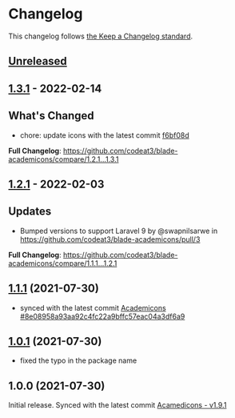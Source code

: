 # Changelog

This changelog follows [the Keep a Changelog standard](https://keepachangelog.com).

## [Unreleased](https://github.com/codeat3/blade-academicons/compare/1.3.1...HEAD)

## [1.3.1](https://github.com/codeat3/blade-academicons/compare/1.2.1...1.3.1) - 2022-02-14

## What's Changed

- chore: update icons with the latest commit [f6bf08d](https://github.com/jpswalsh/academicons/commit/f6bf08dcbde54f77912a5c294854379336f819a9)

**Full Changelog**: https://github.com/codeat3/blade-academicons/compare/1.2.1...1.3.1

## [1.2.1](https://github.com/codeat3/blade-academicons/compare/1.1.1...1.2.1) - 2022-02-03

## Updates

- Bumped versions to support Laravel 9 by @swapnilsarwe in https://github.com/codeat3/blade-academicons/pull/3

**Full Changelog**: https://github.com/codeat3/blade-academicons/compare/1.1.1...1.2.1

## [1.1.1]((https://github.com/codeat3/blade-academicons/compare/1.0.1...1.1.1)) (2021-07-30)

- synced with the latest commit [Academicons #8e08958a93aa92c4fc22a9bffc57eac04a3df6a9](https://github.com/jpswalsh/academicons/commit/8e08958a93aa92c4fc22a9bffc57eac04a3df6a9)

## [1.0.1]((https://github.com/codeat3/blade-academicons/compare/1.0.0...1.0.1)) (2021-07-30)

- fixed the typo in the package name

## 1.0.0 (2021-07-30)

Initial release.
Synced with the latest commit [Acamedicons - v1.9.1](https://github.com/jpswalsh/academicons/releases/tag/v1.9.1)
